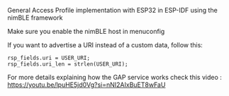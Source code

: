 General Access Profile implementation with ESP32 in ESP-IDF using the nimBLE framework

Make sure you enable the nimBLE host in menuconfig

If you want to advertise a URI instead of a custom data, follow this:

```
rsp_fields.uri = USER_URI;
rsp_fields.uri_len = strlen(USER_URI);
```
For more details explaining how the GAP service works check this video :
https://youtu.be/lpuHE5jd0Vg?si=nNI2AIxBuET8wFaU

